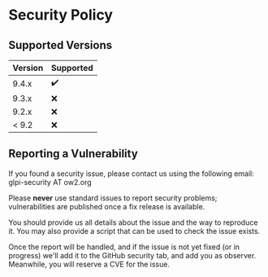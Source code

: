 # Security Policy

## Supported Versions

| Version | Supported          |
| ------- | ------------------ |
| 9.4.x   | :heavy_check_mark: |
| 9.3.x   | :x:                |
| 9.2.x   | :x:                |
| < 9.2   | :x:                |

## Reporting a Vulnerability

If you found a security issue, please contact us using the following email:
glpi-security AT ow2.org

Please **never** use standard issues to report security problems;
vulnerabilities are published once a fix release is available.

You should provide us all details about the issue and the way to reproduce it.
You may also provide a script that can be used to check the issue exists.

Once the report will be handled, and if the issue is not yet fixed (or in progress)
we'll add it to the GitHub security tab, and add you as observer. Meanwhile,
you will reserve a CVE for the issue.
